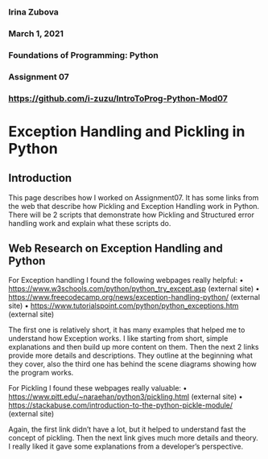 ### **Irina Zubova**
### **March 1, 2021**
### **Foundations of Programming: Python**
### **Assignment 07**
### https://github.com/i-zuzu/IntroToProg-Python-Mod07




#                                                     **Exception Handling and Pickling in Python**


## **Introduction**
This page describes how I worked on Assignment07. It has some links from the web that describe how Pickling and Exception Handling work in Python. There will be 2 scripts that demonstrate how Pickling and Structured error handling work and explain what these scripts do.

## **Web Research on Exception Handling and Python**

For Exception handling I found the following webpages really helpful:
•	https://www.w3schools.com/python/python_try_except.asp (external site)
•	https://www.freecodecamp.org/news/exception-handling-python/ (external site)
•	https://www.tutorialspoint.com/python/python_exceptions.htm (external site)

The first one is relatively short, it has many examples that helped me to understand how Exception works. I like starting from short, simple explanations and then build up more content on them. Then the next 2 links provide more details and descriptions. They outline at the beginning what they cover, also the third one has behind the scene diagrams showing how the program works. 

For Pickling I found these webpages really valuable:
•	https://www.pitt.edu/~naraehan/python3/pickling.html (external site)
•	https://stackabuse.com/introduction-to-the-python-pickle-module/ (external site)

Again, the first link didn’t have a lot, but it helped to understand fast the concept of pickling. Then the next link gives much more details and theory. I really liked it gave some explanations from a developer’s perspective.

